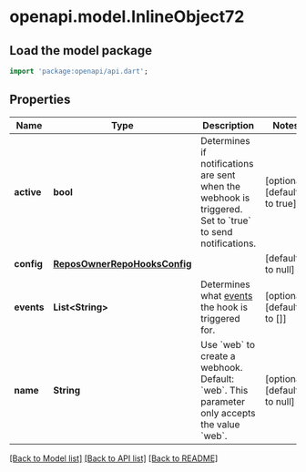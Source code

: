 # openapi.model.InlineObject72

## Load the model package
```dart
import 'package:openapi/api.dart';
```

## Properties
Name | Type | Description | Notes
------------ | ------------- | ------------- | -------------
**active** | **bool** | Determines if notifications are sent when the webhook is triggered. Set to &#x60;true&#x60; to send notifications. | [optional] [default to true]
**config** | [**ReposOwnerRepoHooksConfig**](ReposOwnerRepoHooksConfig.md) |  | [default to null]
**events** | **List&lt;String&gt;** | Determines what [events](https://developer.github.com/webhooks/event-payloads) the hook is triggered for. | [optional] [default to []]
**name** | **String** | Use &#x60;web&#x60; to create a webhook. Default: &#x60;web&#x60;. This parameter only accepts the value &#x60;web&#x60;. | [optional] [default to null]

[[Back to Model list]](../README.md#documentation-for-models) [[Back to API list]](../README.md#documentation-for-api-endpoints) [[Back to README]](../README.md)


